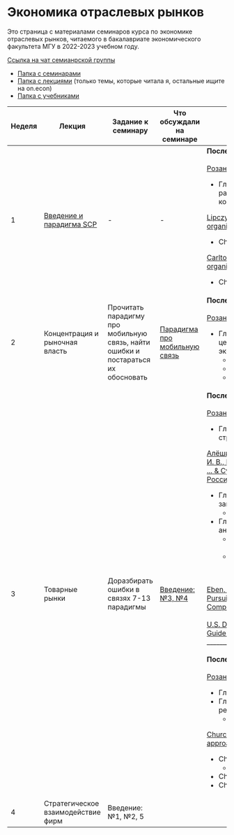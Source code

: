 # Экономика отраслевых рынков

Это страница с материалами семинаров курса по экономике отраслевых рынков, читаемого в бакалавриате экономического факультета МГУ в 2022-2023 учебном году.
 
[Ссылка на чат семианрской группы](https://t.me/+1BNQR2CnvQE0N2Iy)

- [Папка с семинарами](https://github.com/annastavniychuk/IndustrialOrganizationMSU/tree/main/seminars)
- [Папка с лекциями](https://github.com/annastavniychuk/IndustrialOrganizationMSU/tree/main/lectures) (только темы, которые читала я, остальные ищите на on.econ)
- [Папка с учебниками](https://github.com/annastavniychuk/IndustrialOrganizationMSU/tree/main/textbooks)

| **Неделя** |         **Лекция**        |                               **Задание к семинару**                               | **Что обсуждали на семинаре** |                                           **Что почитать**                                           |
|----------|------------------------------|----------------------------------------------------------------------------------|-----------------------------|----------------------------------------------------------------------------------------------------|
|      1     | [Введение и парадигма SCP](https://github.com/annastavniychuk/IndustrialOrganizationMSU/blob/main/lectures/01_Intro_lec_11feb.pdf)       | -                                                                                  | -                             | **После лекции:** <br><br> [Розанова Н.М. Теория отраслевых рынков.](https://github.com/annastavniychuk/IndustrialOrganizationMSU/tree/main/textbooks) <ul><li>Глава 4. История и современные тенденции развития экономики отраслевых рынков и конкурентной политик</li></ul> [Lipczynski J., Wilson J. O. S., Goddard J. A. Industrial organization: competition, strategy, policy.](https://github.com/annastavniychuk/IndustrialOrganizationMSU/blob/main/textbooks/Lipczynski_Goddard_Wilson_Industrial%20Organization_%20Competition%2C%20Strategy%20and%20Policy_2017.pdf) <ul><li>Chapter 1. Industrial organization: an introduction</li></ul> [Carlton D. W., Perloff J. M. Modern industrial organization.](https://github.com/annastavniychuk/IndustrialOrganizationMSU/blob/main/textbooks/Perloff_Carlton_Modern%20Industrial%20Organization_2015.pdf) <ul><li>Chapter 1. Overwiev</li></ul>|
|      2     | Концентрация и рыночная власть | Прочитать парадигму про мобильную связь,  найти ошибки и постараться их обосновать  | [Парадигма про мобильную связь](https://github.com/annastavniychuk/IndustrialOrganizationMSU/blob/main/seminars/01_Intro_sem_18feb.pdf)  |**После лекции:** <br><br> [Розанова Н.М. Теория отраслевых рынков.](https://github.com/annastavniychuk/IndustrialOrganizationMSU/tree/main/textbooks) <ul><li>Глава 7. Экономическая теория олигопольного ценообразования и регулирование процессов экономической концентрации <ul><li>7.1. Показатели отраслевой концентрации</li><li>7.2. Показатели рыночной власти фирмы</li><li>7.3. Концентрация и результативность рынка</li></ul> </li></ul>|
|      3     | Товарные рынки                 | Доразбирать ошибки в связях 7-13 парадигмы                                         | [Введение: №3, №4](https://github.com/annastavniychuk/IndustrialOrganizationMSU/blob/main/seminars/02_Intro_sem_25feb.pdf)               | **После лекции:** <br><br> [Розанова Н.М. Теория отраслевых рынков.](https://github.com/annastavniychuk/IndustrialOrganizationMSU/tree/main/textbooks) <ul><li>Глава 1. Методология исследования рыночных структур</li></ul> [Алёшин, Д. А., Артемьев, И. Ю., Башлаков-Николаев, И. В., Борзило, Е. Ю., Гаврилов, Д. А., Золотарев, И. В., ... & Сушкевич, А. Г. (2014). Конкурентное право России.](https://github.com/annastavniychuk/IndustrialOrganizationMSU/blob/main/textbooks/%D0%90%D0%BB%D1%91%D1%88%D0%B8%D0%BD_%D0%9A%D0%BE%D0%BD%D0%BA%D1%83%D1%80%D0%B5%D0%BD%D1%82%D0%BD%D0%BE%D0%B5%20%D0%BF%D1%80%D0%B0%D0%B2%D0%BE%20%D0%A0%D0%BE%D1%81%D1%81%D0%B8%D0%B8_2014.pdf) <ul><li>Глава 3. Основные понятия антимонопольного законодательства. <ul><li>§ 2. Товар и товарный рынок</li></ul></li><li>Глава 4. Определение границ товарного рынка и анализ состояния конкуренции. <ul><li>§ 2. Определение продуктовых и географических границ рынка</li><li>§ 3. Определение состава участников рынка, расчет объема рынка и долей хозяйствующих субъектов на рынке</li></ul> </li></ul> [Eben, M. (2021). The Antitrust Market Does Not Exist: Pursuit of Objectivity in a Purposive Process. Journal of Competition Law & Economics, 17(3), 586-619.](https://doi.org/10.1093/joclec/nhab001) <br><br>[U.S. Department of Justice (2010). Horizontal Merger Guidelines](https://www.justice.gov/atr/horizontal-merger-guidelines-08192010) <br>____________________________________________________________<br> <br> **После семинара:** <br><br> [Розанова Н.М. Теория отраслевых рынков.](https://github.com/annastavniychuk/IndustrialOrganizationMSU/tree/main/textbooks) <ul><li>Глава 6. Анализ отраслей естественной монополии</li><li>Глава 15. Экономическая политика и регулирование монополии: опыт России. <ul><li>15.4. Регулирование естественных монополий</li></ul> </li></ul> [Church J. R., Ware R. Industrial organization: a strategic approach.](https://github.com/annastavniychuk/IndustrialOrganizationMSU/blob/main/textbooks/Church_Ware_Industrial%20Organization_A%20Strategic%20Approach_2000.pdf) <ul><li>Chapter 2. The Welfare Economics of Market Power <ul><li>2.4. Market power</li></ul></li><li>Chapter 24. Rationale for Regulation</li><li>Chapter 25. Optimal Pricing for Natural Monopoly</li></ul>|
|      4     | Стратегическое взаимодействие фирм   | Введение: №1, №2, 5                                                                 |                               |                                                                                                      |
